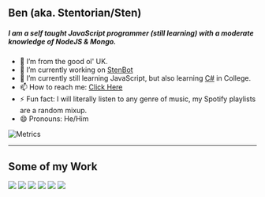 ## Ben (aka. Stentorian/Sten)

##### I am a self taught JavaScript programmer (still learning) with a moderate knowledge of NodeJS & Mongo.

- 📍  I’m from the good ol' UK.
- 🔭 I’m currently working on [StenBot](https://sb.benwhybrow.com/)
- 🌱 I’m currently still learning JavaScript, but also learning [C#](https://github.com/bwhybrow23/cs-projects) in College.
- 📫 How to reach me: [Click Here](https://benwhybrow.com/)
- ⚡ Fun fact: I will literally listen to any genre of music, my Spotify playlists are a random mixup.
- 😄 Pronouns: He/Him

![Metrics](https://metrics.lecoq.io/bwhybrow23?template=classic&languages=1&config.timezone=Europe%2FLondon)

---
## Some of my Work
<a href="https://github.com/bwhybrow23/StenBot"><img src="https://github-readme-stats.vercel.app/api/pin/?username=bwhybrow23&repo=StenBot&theme=react"></a> <a href="https://github.com/bwhybrow23/cs-projects"><img src="https://github-readme-stats.vercel.app/api/pin/?username=bwhybrow23&repo=cs-projects&theme=react"></a>
<a href="https://github.com/bwhybrow23/Emoji-Switcher"><img src="https://github-readme-stats.vercel.app/api/pin/?username=bwhybrow23&repo=Emoji-Switcher&theme=react"></a> <a href="https://github.com/bwhybrow23/HTML-Beatmaker"><img src="https://github-readme-stats.vercel.app/api/pin/?username=bwhybrow23&repo=HTML-Beatmaker&theme=react"></a>
<a href="https://github.com/bwhybrow23/Simple-Email-Client"><img src="https://github-readme-stats.vercel.app/api/pin/?username=bwhybrow23&repo=Simple-Email-Client&theme=react"></a> <a href="https://github.com/bwhybrow23/SimpleChat"><img src="https://github-readme-stats.vercel.app/api/pin/?username=bwhybrow23&repo=SimpleChat&theme=react"></a>
